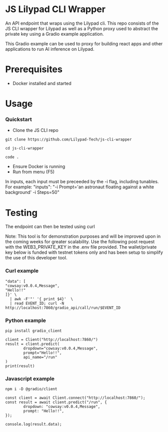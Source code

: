 # JS Lilypad CLI Wrapper
An API endpoint that wraps using the Lilypad cli. This repo consists of the JS CLI wrapper for Lilypad as well as a Python proxy used to abstract the private key using a Gradio example application. 

This Gradio example can be used to proxy for building react apps and other applications to run AI inference on Lilypad. 

# Prerequisites
- Docker installed and started

# Usage
### Quickstart
- Clone the JS CLI repo

```git clone https://github.com/Lilypad-Tech/js-cli-wrapper```

```cd js-cli-wrapper```

```code .```

- Ensure Docker is running
- Run from menu (F5)

In inputs, each input must be preceeded by the -i flag, including tunables. For example: "inputs": "-i Prompt='an astronaut floating against a white background' -i Steps=50"

# Testing
The endpoint can then be tested using curl

Note: This tool is for demonstration purposes and will be improved upon in the coming weeks for greater scalability. Use the following post request with the WEB3_PRIVATE_KEY in the .env file provided. The wallet/private key below is funded with testnet tokens only and has been setup to simplify the use of this developer tool.

### Curl example
```curl -X POST http://localhost:7860/gradio_api/call/run -s -H "Content-Type: application/json" -d '{
"data": [
"cowsay:v0.0.4,Message",
"Hello!!"
]}' \
  | awk -F'"' '{ print $4}'  \
  | read EVENT_ID; curl -N http://localhost:7860/gradio_api/call/run/$EVENT_ID
```

### Python example
```pip install gradio_client```

```from gradio_client import Client
client = Client("http://localhost:7860/")
result = client.predict(
		dropdown="cowsay:v0.0.4,Message",
		prompt="Hello!!",
		api_name="/run"
)
print(result)
```

### Javascript example
```npm i -D @gradio/client```

```import { Client } from "@gradio/client";
const client = await Client.connect("http://localhost:7860/");
const result = await client.predict("/run", { 		
		dropdown: "cowsay:v0.0.4,Message", 		
		prompt: "Hello!!", 
});

console.log(result.data);
```
